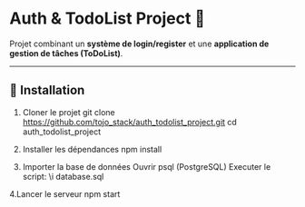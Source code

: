 # Auth & TodoList Project 🧩

Projet combinant un **système de login/register** et une **application de gestion de tâches (ToDoList)**.

---

## 🚀 Installation

1. Cloner le projet
      git clone https://github.com/tojo_stack/auth_todolist_project.git
      cd auth_todolist_project
   
3. Installer les dépendances
      npm install
4. Importer la base de données
      Ouvrir psql (PostgreSQL)
      Executer le script:
         \i database.sql

4.Lancer le serveur
   npm start

